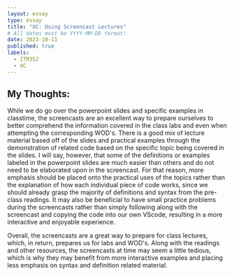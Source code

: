 ```yaml
---
layout: essay
type: essay
title: "XC: Using Screencast Lectures"
# All dates must be YYYY-MM-DD format!
date: 2023-10-11
published: true
labels:
  - ITM352
  - XC
---
```


<h2>My Thoughts:</h2>

While we do go over the powerpoint slides and specific examples in classtime, the screencasts are an excellent way to prepare ourselves to better comprehend the information covered in the class labs and even when attempting the corresponding WOD's. There is a good mix of lecture material based off of the slides and practical examples through the demonstration of related code based on the specific topic being covered in the slides. I will say, however, that some of the definitions or examples labeled in the powerpoint slides are much easier than others and do not need to be elaborated upon in the screencast. For that reason, more emphasis should be placed onto the practical uses of the topics rather than the explanation of how each individual piece of code works, since we should already grasp the majority of definitions and syntax from the pre-class readings. It may also be beneficial to have small practice problems during the screencasts rather than simply following along with the screencast and copying the code into our own VScode, resulting in a more interactive and enjoyable experience. 

Overall, the screencasts are a great way to prepare for class lectures, which, in return, prepares us for labs and WOD's. Along with the readings and other resources, the screencasts at time may seem a little tedious, which is why they may benefit from more interactive examples and placing less emphasis on syntax and definition related material.
